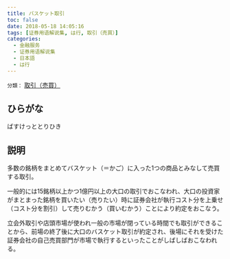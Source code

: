 ```yaml
---
title: バスケット取引
toc: false
date: 2018-05-18 14:05:16
tags: [证券用语解说集, は行, 取引（売買）]
categories:
  - 金融服务
  - 证券用语解说集
  - 日本語
  - は行
---
```


`分類：` [取引（売買）](/tags/取引（売買）/)

## ひらがな

ばすけっととりひき

## 説明

多数の銘柄をまとめてバスケット（＝かご）に入った1つの商品とみなして売買する取引。

一般的には15銘柄以上かつ1億円以上の大口の取引でおこなわれ、大口の投資家がまとまった銘柄を買いたい（売りたい）時に証券会社が執行コスト分を上乗せ（コスト分を割引）して売りむかう（買いむかう）ことにより約定をおこなう。

立会外取引や店頭市場が使われ一般の市場が閉っている時間でも取引ができることから、前場の終了後に大口のバスケット取引が約定され、後場にそれを受けた証券会社の自己売買部門が市場で執行するといったことがしばしばおこなわれる。
